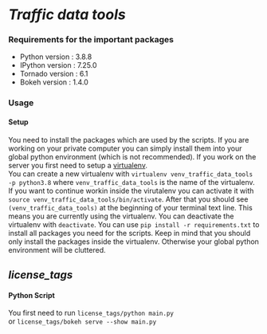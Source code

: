 # *Traffic data tools*

### Requirements for the important packages
- Python version      :  3.8.8 
- IPython version     :  7.25.0
- Tornado version     :  6.1
- Bokeh version       :  1.4.0

### Usage
#### Setup
You need to install the packages which are used by the scripts. If you are working on your private computer you can simply install them into your global python environment (which is not recommended).
If you work on the server you first need to setup a [virtualenv](https://docs.python.org/3/library/venv.html).   
You can create a new virtualenv with `virtualenv venv_traffic_data_tools -p python3.8` where `venv_traffic_data_tools` is the name of the virtualenv. If you want to continue workin inside the virutalenv you can activate it with `source venv_traffic_data_tools/bin/activate`. 
After that you should see `(venv_traffic_data_tools)` at the beginning of your terminal text line. This means you are currently using the virtualenv. You can deactivate the virtualenv with `deactivate`. 
You can use `pip install -r requirements.txt` to install all packages you need for the scripts. Keep in mind that you should only install the packages inside the virtualenv. Otherwise your global python environment will be cluttered.


## *license_tags* 
#### Python Script
You first need to run `license_tags/python main.py`  
or
`license_tags/bokeh serve --show main.py` 
